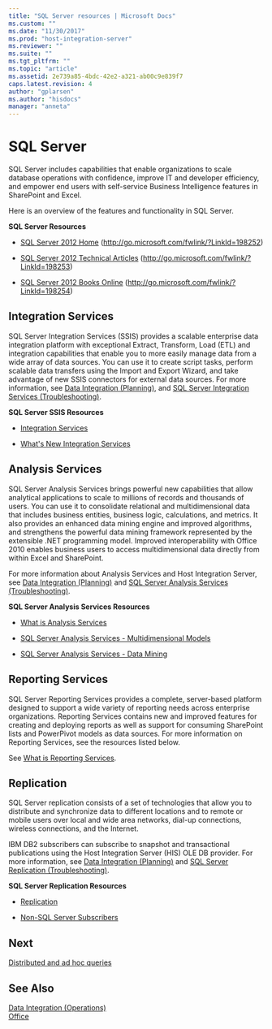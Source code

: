 ```yaml
---
title: "SQL Server resources | Microsoft Docs"
ms.custom: ""
ms.date: "11/30/2017"
ms.prod: "host-integration-server"
ms.reviewer: ""
ms.suite: ""
ms.tgt_pltfrm: ""
ms.topic: "article"
ms.assetid: 2e739a85-4bdc-42e2-a321-ab00c9e839f7
caps.latest.revision: 4
author: "gplarsen"
ms.author: "hisdocs"
manager: "anneta"
---
```

# SQL Server
SQL Server includes capabilities that enable organizations to scale database operations with confidence, improve IT and developer efficiency, and empower end users with self-service Business Intelligence features in SharePoint and Excel.  
  
Here is an overview of the features and functionality in SQL Server.
  
 **SQL Server Resources**  
  
-   [SQL Server 2012 Home](http://go.microsoft.com/fwlink/?LinkId=198252) (http://go.microsoft.com/fwlink/?LinkId=198252)  
  
-   [SQL Server 2012 Technical Articles](http://go.microsoft.com/fwlink/?LinkId=198253) (http://go.microsoft.com/fwlink/?LinkId=198253)  
  
-   [SQL Server 2012 Books Online](http://go.microsoft.com/fwlink/?LinkId=198254) (http://go.microsoft.com/fwlink/?LinkId=198254)  

## Integration Services

SQL Server Integration Services (SSIS) provides a scalable enterprise data integration platform with exceptional Extract, Transform, Load (ETL) and integration capabilities that enable you to more easily manage data from a wide array of data sources. You can use it to create script tasks, perform scalable data transfers using the Import and Export Wizard, and take advantage of new SSIS connectors for external data sources. For more information, see [Data Integration (Planning)](./data-integration-planning-1.md), and [SQL Server Integration Services (Troubleshooting)](./sql-server-integration-services-troubleshooting-1.md).  
  
**SQL Server SSIS Resources**  
  
-   [Integration Services](https://docs.microsoft.com/sql/integration-services/sql-server-integration-services)  
  
-   [What's New Integration Services](http://go.microsoft.com/fwlink/?LinkId=198256)  

## Analysis Services
SQL Server Analysis Services brings powerful new capabilities that allow analytical applications to scale to millions of records and thousands of users. You can use it to consolidate relational and multidimensional data that includes business entities, business logic, calculations, and metrics. It also provides an enhanced data mining engine and improved algorithms, and strengthens the powerful data mining framework represented by the extensible .NET programming model. Improved interoperability with Office 2010 enables business users to access multidimensional data directly from within Excel and SharePoint.  
  
 For more information about Analysis Services and Host Integration Server, see [Data Integration (Planning)](./data-integration-planning-1.md) and [SQL Server Analysis Services (Troubleshooting)](./sql-server-analysis-services-troubleshooting-2.md).  
  
 **SQL Server Analysis Services Resources**  
  
-   [What is Analysis Services](https://docs.microsoft.com/sql/analysis-services/analysis-services)  
  
-   [SQL Server Analysis Services - Multidimensional Models](https://docs.microsoft.com/sql/analysis-services/multidimensional-models/multidimensional-models-ssas)  
  
-   [SQL Server Analysis Services - Data Mining](https://docs.microsoft.com/sql/analysis-services/data-mining/data-mining-ssas)  

## Reporting Services
SQL Server Reporting Services provides a complete, server-based platform designed to support a wide variety of reporting needs across enterprise organizations. Reporting Services contains new and improved features for creating and deploying reports as well as support for consuming SharePoint lists and PowerPivot models as data sources. For more information on Reporting Services, see the resources listed below.  
  
See [What is Reporting Services](https://docs.microsoft.com/sql/reporting-services/create-deploy-and-manage-mobile-and-paginated-reports).

## Replication
SQL Server replication consists of a set of technologies that allow you to distribute and synchronize data to different locations and to remote or mobile users over local and wide area networks, dial-up connections, wireless connections, and the Internet.  
  
IBM DB2 subscribers can subscribe to snapshot and transactional publications using the Host Integration Server (HIS) OLE DB provider. For more information, see [Data Integration (Planning)](./data-integration-planning-1.md) and [SQL Server Replication (Troubleshooting)](./sql-server-replication-troubleshooting-1.md).  
  
 **SQL Server Replication Resources**  
  
-   [Replication](https://docs.microsoft.com/sql/relational-databases/replication/sql-server-replication)
  
-   [Non-SQL Server Subscribers](https://docs.microsoft.com/sql/relational-databases/replication/non-sql/non-sql-server-subscribers)  

## Next
  
 [Distributed and ad hoc queries](../core/query-processor2.md)  
  
## See Also  
 [Data Integration (Operations)](./data-integration-operations-2.md)   
 [Office](../core/office2.md)